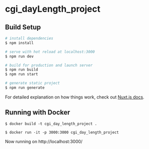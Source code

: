 # cgi_dayLength_project

## Build Setup

```bash
# install dependencies
$ npm install

# serve with hot reload at localhost:3000
$ npm run dev

# build for production and launch server
$ npm run build
$ npm run start

# generate static project
$ npm run generate
```

For detailed explanation on how things work, check out [Nuxt.js docs](https://nuxtjs.org).

## Running with Docker
```
$ docker build -t cgi_day_length_project .

$ docker run -it -p 3000:3000 cgi_day_length_project
```

Now running on http://localhost:3000/